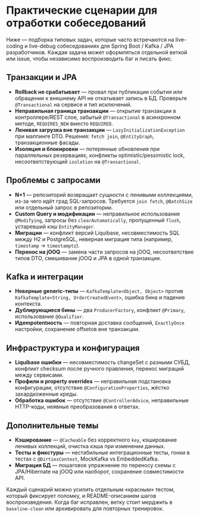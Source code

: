 # Практические сценарии для отработки собеседований

Ниже — подборка типовых задач, которые часто встречаются на live-coding и live-debug собеседованиях для Spring Boot / Kafka / JPA разработчиков. Каждая задача может оформляться отдельной веткой или issue, чтобы независимо воспроизводить баг и писать фикс.

## Транзакции и JPA
- **Rollback не срабатывает** — провал при публикации события или обращении к внешнему API не откатывает запись в БД. Проверьте `@Transactional` на сервисе и тип исключений.
- **Неправильная граница транзакции** — открытие транзакции в контроллере/REST слое, забытый `@Transactional` в асинхронном методе, `REQUIRES_NEW` вместо `REQUIRED`.
- **Ленивая загрузка вне транзакции** — `LazyInitializationException` при маппинге DTO. Решения: `fetch join`, `@EntityGraph`, транзакционные фасады.
- **Изоляция и блокировки** — потерянные обновления при параллельных резервациях, конфликты optimistic/pessimistic lock, несоответствующий `isolation` на `@Transactional`.

## Проблемы с запросами
- **N+1** — репозиторий возвращает сущности с ленивыми коллекциями, из-за чего идёт град SQL-запросов. Требуется `join fetch`, `@BatchSize` или отдельный запрос в репозитории.
- **Custom Query и модификации** — неправильное использование `@Modifying`, запросы без `clearAutomatically`, пропущенный `flush`, устаревший кэш `EntityManager`.
- **Миграции** — конфликт версий Liquibase, несовместимость SQL между H2 и PostgreSQL, неверная миграция типа (например, `timestamp` → `timestamptz`).
- **Перенос на jOOQ** — замена части запросов на jOOQ, несоответствие типов DTO, смешивание jOOQ и JPA в одной транзакции.

## Kafka и интеграции
- **Неверные generic-типы** — `KafkaTemplate<Object, Object>` против `KafkaTemplate<String, OrderCreatedEvent>`, ошибка бина и падение контекста.
- **Дублирующиеся бины** — два `ProducerFactory`, конфликт `@Primary`, использование `@Qualifier`.
- **Идempotentность** — повторная доставка сообщений, `ExactlyOnce` настройки, сохранение offsetов вне транзакции.

## Инфраструктура и конфигурация
- **Liquibase ошибки** — несовместимость changeSet с разными СУБД, конфликт checksum после ручного правления, перенос миграций между сервисами.
- **Профили и property overrides** — неправильная подстановка конфигурации, отсутствие `@ConfigurationProperties`, жёстко захардкоженные креды.
- **Обработка ошибок** — отсутствие `@ControllerAdvice`, неправильные HTTP-коды, неявные преобразования в ответах.

## Дополнительные темы
- **Кэширование** — `@Cacheable` без корректного `key`, кэширование ленивых коллекций, очистка кэша при изменении данных.
- **Тесты и фикстуры** — нестабильные интеграционные тесты, гонки в тестах с `@DirtiesContext`, MockKafka vs EmbeddedKafka.
- **Миграция БД** — пошаговое упражнение по переносу схемы с JPA/Hibernate на jOOQ или наоборот, сохранение совместимости API.

Каждый сценарий можно усилить отдельным «красным» тестом, который фиксирует поломку, и README-описанием шагов воспроизведения. Когда баг исправлен, ветку стоит мерджить в `baseline-clean` или архивировать для повторных тренировок.
